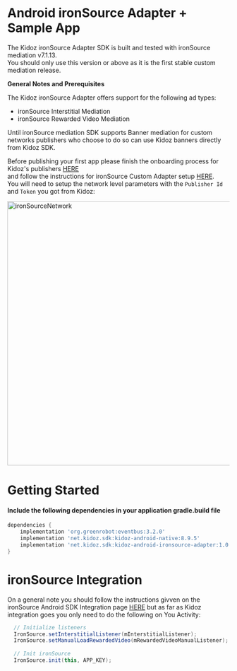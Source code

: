 # Android ironSource Adapter + Sample App

The Kidoz ironSource Adapter SDK is built and tested with ironSource mediation v7.1.13.<BR>
You should only use this version or above as it is the first stable custom mediation release. 

**General Notes and Prerequisites**<BR>

The Kidoz ironSource Adapter offers support for the following ad types:

+ ironSource Interstitial Mediation 
+ ironSource Rewarded Video Mediation 
  
Until ironSource mediation SDK supports Banner mediation for custom networks publishers who choose to do so can use Kidoz banners directly
from Kidoz SDK.
  
Before publishing your first app please finish the onboarding process for Kidoz's publishers [HERE](http://accounts.kidoz.net/publishers/register?utm_source=&utm_content=&utm_campaign=&utm_medium=)  
and follow the instructions for ironSource Custom Adapter setup [HERE](https://developers.is.com/ironsource-mobile/general/custom-adapter-setup/).<BR>
You will need to setup the network level parameters with the `Publisher Id` and `Token` you got from Kidoz:  
  
  <img width="598" alt="ironSourceNetwork" src="https://user-images.githubusercontent.com/86282008/149078934-107106f0-a526-45bc-9c93-8ca53d5bf3cc.png">

Getting Started
=================================

#### Include the following dependencies in your application gradle.build file
```groovy
dependencies {
    implementation 'org.greenrobot:eventbus:3.2.0'
    implementation 'net.kidoz.sdk:kidoz-android-native:8.9.5'
    implementation 'net.kidoz.sdk:kidoz-android-ironsource-adapter:1.0.0'
}
``` 

ironSource Integration
=================================
  
On a general note you should follow the instructions givven on the ironSource Android SDK Integration page [HERE](https://developers.is.com/ironsource-mobile/android/android-sdk/) but as far as Kidoz integration goes you only need to do the following on You Activity:
  
```java
  // Initialize listeners
  IronSource.setInterstitialListener(mInterstitialListener);
  IronSource.setManualLoadRewardedVideo(mRewardedVideoManualListener);
  
  // Init ironSource
  IronSource.init(this, APP_KEY);
```
